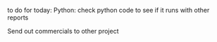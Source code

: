 to do for today:
Python: check python code to see if it runs with other reports

Send out commercials to other project
